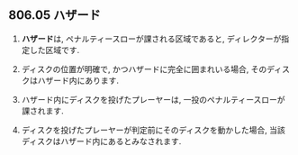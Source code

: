 ## 806.05 ハザード

1. **ハザード**は,
ペナルティースローが課される区域であると,
ディレクターが指定した区域です.

1. ディスクの位置が明確で,
かつハザードに完全に囲まれいる場合,
そのディスクはハザード内にあります.

1. ハザード内にディスクを投げたプレーヤーは,
一投のペナルティースローが課されます.

1. ディスクを投げたプレーヤーが判定前にそのディスクを動かした場合,
当該ディスクはハザード内にあるとみなされます.
